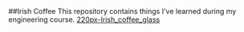 ##Irish Coffee
This repository contains things I've learned during my engineering course.
[220px-Irish_coffee_glass](/home/theamritanair/Desktop/220px-Irish_coffee_glass.jpg)
